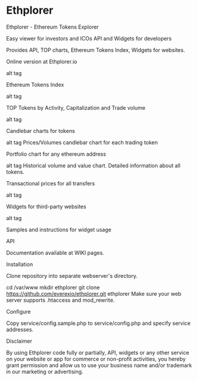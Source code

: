 # Ethplorer
Ethplorer - Ethereum Tokens Explorer

Easy viewer for investors and ICOs API and Widgets for developers

Provides API, TOP charts, Ethereum Tokens Index, Widgets for websites.

Online version at Ethplorer.io

alt tag

Ethereum Tokens Index

alt tag

TOP Tokens by Activity, Capitalization and Trade volume

alt tag

Candlebar charts for tokens

alt tag Prices/Volumes candlebar chart for each trading token

Portfolio chart for any ethereum address

alt tag Historical volume and value chart. Detailed information about all tokens.

Transactional prices for all transfers

alt tag

Widgets for third-party websites

alt tag

Samples and instructions for widget usage

API

Documentation available at WIKI pages.

Installation

Clone repository into separate webserver's directory.

cd /var/www
mkdir ethplorer
git clone https://github.com/everexio/ethplorer.git ethplorer
Make sure your web server supports .htaccess and mod_rewrite.

Configure

Copy service/config.sample.php to service/config.php and specify service addresses.

Disclaimer

By using Ethplorer code fully or partially, API, widgets or any other service on your website or app for commerce or non-profit activities, you hereby grant permission and allow us to use your business name and/or trademark in our marketing or advertising.
